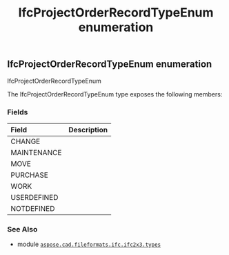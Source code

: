 ﻿---
title: IfcProjectOrderRecordTypeEnum enumeration
second_title: Aspose.CAD for Python via .NET API References
description: 
type: docs
weight: 2680
url: /python-net/aspose.cad.fileformats.ifc.ifc2x3.types/ifcprojectorderrecordtypeenum/
is_root: false
---

## IfcProjectOrderRecordTypeEnum enumeration

IfcProjectOrderRecordTypeEnum



The IfcProjectOrderRecordTypeEnum type exposes the following members:

### Fields
| Field | Description |
| :- | :- |
| CHANGE |  |
| MAINTENANCE |  |
| MOVE |  |
| PURCHASE |  |
| WORK |  |
| USERDEFINED |  |
| NOTDEFINED |  |



### See Also
* module [`aspose.cad.fileformats.ifc.ifc2x3.types`](..)
